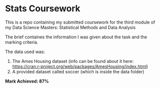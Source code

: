 # Stats Coursework

This is a repo containing my submitted coursework for the third module of my Data Science Masters: Statistical Methods and Data Analysis

The brief containes the information I was given about the task and the marking criteria.

The data used was:
  1. The Ames Housing dataset (info can be found about it here: https://cran.r-project.org/web/packages/AmesHousing/index.html)
  2. A provided dataset called soccer (which is inside the data folder)

**Mark Achieved: 87%**
